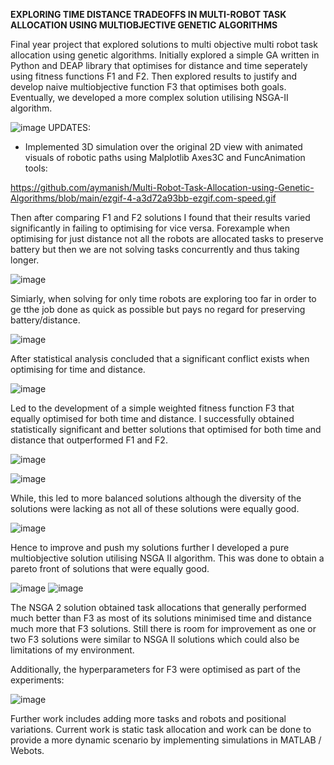 **EXPLORING TIME DISTANCE TRADEOFFS IN MULTI-ROBOT TASK ALLOCATION USING MULTIOBJECTIVE GENETIC ALGORITHMS**

Final year project that explored solutions to multi objective multi robot task allocation using genetic algorithms. 
Initially explored a simple GA written in Python and DEAP library that optimises for distance and time seperately using fitness functions F1 and F2.
Then explored results to justify and develop naive multiobjective function F3 that optimises both goals. Eventually, we developed a more complex solution utilising NSGA-II algorithm.

![image](https://github.com/user-attachments/assets/9dde0e34-82c4-40b3-8ce4-f65a41947269)
UPDATES:
- Implemented 3D simulation over the original 2D view with animated visuals of robotic paths using Malplotlib Axes3C and FuncAnimation tools:

https://github.com/aymanish/Multi-Robot-Task-Allocation-using-Genetic-Algorithms/blob/main/ezgif-4-a3d72a93bb-ezgif.com-speed.gif

Then after comparing F1 and F2 solutions I found that their results varied significantly in failing to optimising for vice versa. 
Forexample when optimising for just distance not all the robots are allocated tasks to preserve battery but then we are not solving tasks concurrently and thus taking longer.

![image](https://github.com/user-attachments/assets/d42657c8-3bf5-4eb5-90ef-c184305870dc)

Simiarly, when solving for only time robots are exploring too far in order to ge tthe job done as quick as possible but pays no regard for preserving battery/distance.

![image](https://github.com/user-attachments/assets/bdafe643-92d9-4bea-bb39-ec2a0b23c78b)

After statistical analysis concluded that a significant conflict exists when optimising for time and distance.

![image](https://github.com/user-attachments/assets/c45b7bde-8938-4f7c-aa2e-751bb6890089)

Led to the development of a simple weighted fitness function F3 that equally optimised for both time and distance.
I successfully obtained statistically significant and better solutions that optimised for both time and distance that outperformed F1 and F2.

![image](https://github.com/user-attachments/assets/0d173de6-78af-4680-81c1-0fbeb8fb634f)

![image](https://github.com/user-attachments/assets/cb6d7865-d107-4d2b-b667-21dc609faccc)

While, this led to more balanced solutions although the diversity of the solutions were lacking as not all of these solutions were equally good.

![image](https://github.com/user-attachments/assets/e33351e8-cf7b-45c9-b683-4e4f23207e77)

Hence to improve and push my solutions further I developed a pure multiobjective solution utilising NSGA II algorithm.
This was done to obtain a pareto front of solutions that were equally good.

![image](https://github.com/user-attachments/assets/5a2aaff7-ebc5-4aa3-a28c-a11275106295)
![image](https://github.com/user-attachments/assets/87fdfeef-31b7-49b0-b987-2c461bcd1a31)

The NSGA 2 solution obtained task allocations that generally performed much better than F3 as most of its solutions minimised time and distance much more that F3 solutions.
Still there is room for improvement as one or two  F3 solutions were similar to NSGA II solutions which could also be limitations of my environment.

Additionally, the hyperparameters for F3 were optimised as part of the experiments:

![image](https://github.com/user-attachments/assets/43357187-a9f0-4e99-832c-96bc50fd639e)

Further work includes adding more tasks and robots and positional variations. 
Current work is static task allocation and work can be done to provide a more dynamic scenario by implementing simulations in MATLAB / Webots.
